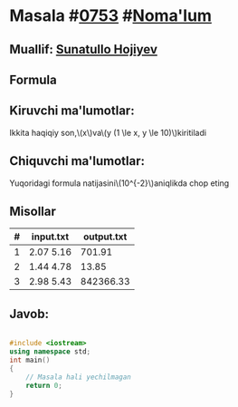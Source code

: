 
<h1>Masala #<a href="https://robocontest.uz/tasks/0753">0753</a> #<a href="https://robocontest.uz/tasks?category=1">Noma'lum</a></h1>
<h2> Muallif: <a href="https://robocontest.uz/profile/sunnat">Sunatullo Hojiyev</a></h2>
<h2>Formula</h2>
<p></p>
<h2>Kiruvchi ma'lumotlar:</h2>
<p>Ikkita haqiqiy son,\(x\)va\(y (1 \le x, y \le 10)\)kiritiladi</p>
<h2>Chiquvchi ma'lumotlar:</h2>
<p>Yuqoridagi formula natijasini\(10^{-2}\)aniqlikda chop eting</p>
<h2>Misollar</h2>
<table>
    <thead>
        <tr>
            <th>#</th>
            <th>input.txt</th>
            <th>output.txt</th>
        </tr>
    </thead>
    <tbody>
            <tr>
                <td>1</td>
                <td>2.07 5.16</td>
                <td>701.91</td>
            </tr>
            <tr>
                <td>2</td>
                <td>1.44 4.78</td>
                <td>13.85</td>
            </tr>
            <tr>
                <td>3</td>
                <td>2.98 5.43</td>
                <td>842366.33</td>
            </tr>
    </tbody>
    </table>
    
<h2>Javob:</h2>

######
```cpp
#include <iostream>
using namespace std;
int main()
{
    // Masala hali yechilmagan
    return 0;
}
```
